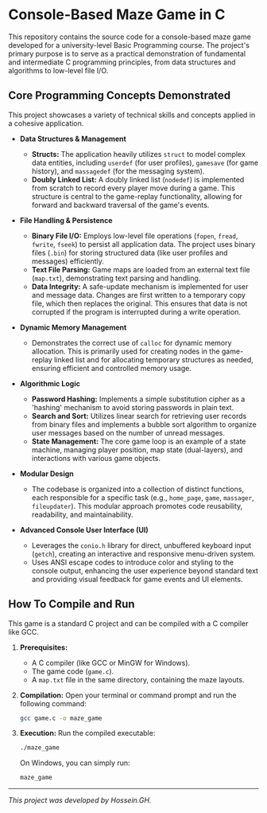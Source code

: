 # Console-Based Maze Game in C

This repository contains the source code for a console-based maze game developed for a university-level Basic Programming course. The project's primary purpose is to serve as a practical demonstration of fundamental and intermediate C programming principles, from data structures and algorithms to low-level file I/O.

## Core Programming Concepts Demonstrated

This project showcases a variety of technical skills and concepts applied in a cohesive application.

* **Data Structures & Management**
    * **Structs:** The application heavily utilizes `struct` to model complex data entities, including `userdef` (for user profiles), `gamesave` (for game history), and `massagedef` (for the messaging system).
    * **Doubly Linked List:** A doubly linked list (`nodedef`) is implemented from scratch to record every player move during a game. This structure is central to the game-replay functionality, allowing for forward and backward traversal of the game's events.

* **File Handling & Persistence**
    * **Binary File I/O:** Employs low-level file operations (`fopen`, `fread`, `fwrite`, `fseek`) to persist all application data. The project uses binary files (`.bin`) for storing structured data (like user profiles and messages) efficiently.
    * **Text File Parsing:** Game maps are loaded from an external text file (`map.txt`), demonstrating text parsing and handling.
    * **Data Integrity:** A safe-update mechanism is implemented for user and message data. Changes are first written to a temporary copy file, which then replaces the original. This ensures that data is not corrupted if the program is interrupted during a write operation.

* **Dynamic Memory Management**
    * Demonstrates the correct use of `calloc` for dynamic memory allocation. This is primarily used for creating nodes in the game-replay linked list and for allocating temporary structures as needed, ensuring efficient and controlled memory usage.

* **Algorithmic Logic**
    * **Password Hashing:** Implements a simple substitution cipher as a 'hashing' mechanism to avoid storing passwords in plain text.
    * **Search and Sort:** Utilizes linear search for retrieving user records from binary files and implements a bubble sort algorithm to organize user messages based on the number of unread messages.
    * **State Management:** The core game loop is an example of a state machine, managing player position, map state (dual-layers), and interactions with various game objects.

* **Modular Design**
    * The codebase is organized into a collection of distinct functions, each responsible for a specific task (e.g., `home_page`, `game`, `massager`, `fileupdater`). This modular approach promotes code reusability, readability, and maintainability.

* **Advanced Console User Interface (UI)**
    * Leverages the `conio.h` library for direct, unbuffered keyboard input (`getch`), creating an interactive and responsive menu-driven system.
    * Uses ANSI escape codes to introduce color and styling to the console output, enhancing the user experience beyond standard text and providing visual feedback for game events and UI elements.

## How To Compile and Run

This game is a standard C project and can be compiled with a C compiler like GCC.

1.  **Prerequisites:**
    * A C compiler (like GCC or MinGW for Windows).
    * The game code (`game.c`).
    * A `map.txt` file in the same directory, containing the maze layouts.

2.  **Compilation:**
    Open your terminal or command prompt and run the following command:
    ```bash
    gcc game.c -o maze_game
    ```

3.  **Execution:**
    Run the compiled executable:
    ```bash
    ./maze_game
    ```
    On Windows, you can simply run:
    ```bash
    maze_game
    ```

---
*This project was developed by Hossein.GH.*
